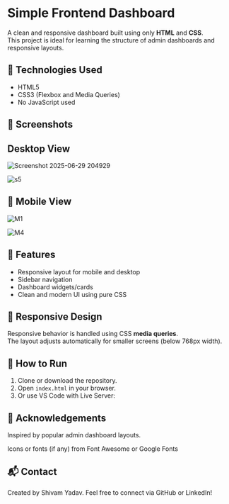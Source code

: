 # Simple Frontend Dashboard

A clean and responsive dashboard built using only **HTML** and **CSS**.  
This project is ideal for learning the structure of admin dashboards and responsive layouts.

## 🧰 Technologies Used

- HTML5
- CSS3 (Flexbox and Media Queries)
- No JavaScript used

## 📸 Screenshots

## Desktop View 

![Screenshot 2025-06-29 204929](https://github.com/user-attachments/assets/d365466f-ce9f-493d-812c-fe984d91cee7)

![s5](https://github.com/user-attachments/assets/161db6fd-6ec5-4938-8d6b-a58da24b8228)


## 📱 Mobile View

![M1](https://github.com/user-attachments/assets/65ed0752-ce10-4847-89ee-1a1f83264459)

![M4](https://github.com/user-attachments/assets/8d02c818-62de-4e4e-b18b-c686f4f6b0ba)


## 🎨 Features

- Responsive layout for mobile and desktop
- Sidebar navigation
- Dashboard widgets/cards
- Clean and modern UI using pure CSS

## 📱 Responsive Design

Responsive behavior is handled using CSS **media queries**.  
The layout adjusts automatically for smaller screens (below 768px width).


## 🚀 How to Run

1. Clone or download the repository.
2. Open `index.html` in your browser.
3. Or use VS Code with Live Server:


## 🙌 Acknowledgements
Inspired by popular admin dashboard layouts.

Icons or fonts (if any) from Font Awesome or Google Fonts

## 📬 Contact
Created by Shivam Yadav.
Feel free to connect via GitHub or LinkedIn!









 
